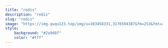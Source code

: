 ```yaml
---
title: "redis"
description: "redis"
slug: "redis"
image: "https://img.ququ123.top/img/u=103458331,3176504387&fm=253&fmt=auto&app=138&f=JPEG.jpeg"
style:
    background: "#2a9d8f"
    color: "#fff"
---
```

